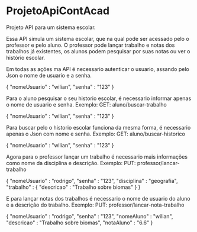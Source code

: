 # ProjetoApiContAcad
Projeto API para um sistema escolar.<br>

Essa API simula um sistema escolar, que na qual pode ser acessado pelo o professor e pelo aluno. O professor pode lançar trabalho e notas dos trabalhos já existentes, os alunos podem pesquisar por suas notas ou ver o histório escolar.

Em todas as ações ma API é necessario autenticar o usuario, assando pelo Json o nome de usuario e a senha.

{
	"nomeUsuario" : "wilian",
	"senha" : "123"
}


Para o aluno pesquisar o seu historio escolar, é necessario informar apenas o nome de usuario e senha. 
Exemplo:
GET: aluno/buscar-trabalho

{
	"nomeUsuario" : "wilian",
	"senha" : "123"
}

Para buscar pelo o historio escolar funciona da mesma forma, é necessario apenas o Json com nome e senha.
Exemplo:
GET: aluno/buscar-historico

{
	"nomeUsuario" : "wilian",
	"senha" : "123"
}


Agora para o professor lançar um trabalho é necessario mais informações como nome da disciplina e descrição.
Exemplo:
PUT: professor/lancar-trabalho

{
	"nomeUsuario" : "rodrigo",
	"senha" : "123",
	"disciplina" : "geografia",
	"trabalho" : {
		"descricao" : "Trabalho sobre biomas"
	}
}

E para lançar notas dos trabalhos é necessario o nome de usuario do aluno e a descrição do trabalho.
Exemplo:
PUT: professor/lancar-nota-trabalho

{
	"nomeUsuario" : "rodrigo",
	"senha" : "123",
	"nomeAluno" : "wilian",
	"descricao" : "Trabalho sobre biomas",
	"notaAluno" : "6.6"
}


